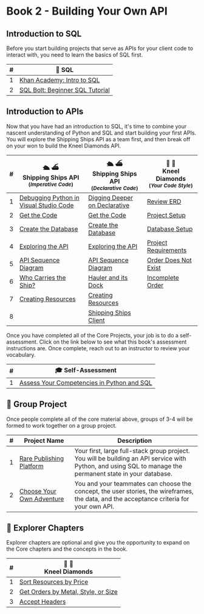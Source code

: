 # Book 2 - Building Your Own API

## Introduction to SQL

Before you start building projects that serve as APIs for your client code to interact with, you need to learn the basics of SQL first.

| # | 🎥 SQL |
|--|--|
| 1 | [Khan Academy: Intro to SQL][1] |
| 2 | [SQL Bolt: Beginner SQL Tutorial][2] |

## Introduction to APIs

Now that you have had an introduction to SQL, it's time to combine your nascent understanding of Python and SQL and start building your first APIs. You will explore the Shipping Ships API as a team first, and then break off on your won to build the Kneel Diamonds API.

| # | 🛳️ ⛴️ <br/> Shipping Ships API <br/><sub>(_Imperative Code_)</sub> | 🛳️ ⛴️ <br/> Shipping Ships API <br/><sub>(_Declarative Code_)</sub> | 💎 💍 <br/> Kneel Diamonds <br/><sub>(_Your Code Style_)</sub> |
|--|--|--|--|
| 1 | [Debugging Python in Visual Studio Code][3] | [Digging Deeper on Declarative][9] | [Review ERD][24] |
| 2 | [Get the Code][4]| [Get the Code][10] | [Project Setup][19] |
| 3 | [Create the Database][5] | [Create the Database][11] | [Database Setup][20] |
| 4 |  [Exploring the API][6] | [Exploring the API][12] | [Project Requirements][21] |
| 5 | [API Sequence Diagram][7] | [API Sequence Diagram][13] | [Order Does Not Exist][26] |
| 6 | [Who Carries the Ship?][15] | [Hauler and its Dock][18] | [Incomplete Order][27] |
| 7 | [Creating Resources][8] | [Creating Resources][14] |  |
| 8 | | [Shipping Ships Client][28] |  |

Once you have completed all of the Core Projects, your job is to do a self-assessment. Click on the link below to see what this book's assessment instructions are. Once complete, reach out to an instructor to review your vocabulary.

| #   | 🎓 Self-Assessment |
| --- | --- |
| 1   | [Assess Your Competencies in Python and SQL](./chapters/SNAKES_ON_A_BRAIN.md) |

## 🔐 Group Project

Once people complete all of the core material above, groups of 3-4 will be formed to work together on a group project.

| # | Project&nbsp;Name | Description |
|--|--|--|
|1| [Rare Publishing Platform][38] | Your first, large full-stack group project. You will be building an API service with Python, and using SQL to manage the permanent state in your database. |
|2| [Choose Your Own Adventure][39] | You and your teammates can choose the concept, the user stories, the wireframes, the data, and the acceptance criteria for your own API. |

## 🧭 Explorer Chapters

Explorer chapters are optional and give you the opportunity to expand on the Core chapters and the concepts in the book.

| #  | 💎 💍  <br/> Kneel Diamonds |
|--|--|
| 1 | [Sort Resources by Price][29] |
| 2 | [Get Orders by Metal, Style, or Size][30] |
| 3 | [Accept Headers][31] |


[1]:    https://www.khanacademy.org/computing/computer-programming/sql
[2]:	https://sqlbolt.com/
[3]:	./chapters/DEBUGGING_PYTHON.md
[4]:	./chapters/SS_API_IMPERATIVE_CLONE.md
[5]:	./chapters/SS_API_IMPERATIVE_DATABASE.md
[6]:	./chapters/SS_API_IMPERATIVE_INTRO.md
[7]:	./chapters/SS_API_IMPERATIVE_SEQUENCE.md
[8]:	./chapters/SS_API_IMPERATIVE_POST.md
[9]:	./chapters/SS_API_DECLARATIVE_INTRO.md
[10]:	./chapters/SS_API_DECLARATIVE_CLONE.md
[11]:	./chapters/SS_API_DECLARATIVE_DATABASE.md
[12]:	./chapters/SS_API_DECLARATIVE_EXPLORE.md
[13]:	./chapters/SS_API_DECLARATIVE_SEQUENCE.md
[14]:	./chapters/SS_API_DECLARATIVE_POST.md
[15]:	./chapters/SS_API_IMPERATIVE_EXPAND_HAULER_DOCK.md
[16]:	./chapters/SS_API_IMPERATIVE_EMBED_HAULER_SHIPS.md
[18]:	./chapters/SS_API_DECLARATIVE_EMBED_DOCK_HAULERS.md
[19]:	./chapters/KD_SETUP.md
[20]:	./chapters/KD_DATABASE_CREATION.md
[21]:	./chapters/KD_REQUIREMENTS.md
[24]:	./chapters/KD_REVIEW.md
[26]:	./chapters/KD_EC_404.md
[27]:	./chapters/KD_EC_400.md
[28]:	./chapters/SS_API_CLIENT.md
[29]:	./chapters/KD_EC_SORT_BY_PRICE.md
[30]:	./chapters/KD_EC_FILTER_ORDER_BY_RESOURSE.md
[31]:	./chapters/KD_EC_ACCEPT_HEADERS.md
[38]:	./chapters/RARE.md
[39]:	./chapters/ADVENTURE_GUIDELINES.md

